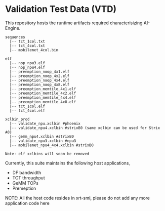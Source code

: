 <!---SPDX-License-Identifier: Apache-2.0-->
<!---Copyright (C) 2023-2025 Advanced Micro Devices, Inc. All rights reserved.-->

# Validation Test Data (VTD)

This repository hosts the runtime artifacts required characterisizing AI-Engine.

```
sequences
  |-- tct_1col.txt
  |-- tct_4col.txt
  |-- mobilenet_4col.bin

elf
  |-- nop_npu3.elf
  |-- nop_npu4.elf
  |-- preemption_noop_4x1.elf
  |-- preemption_noop_4x2.elf
  |-- preemption_noop_4x4.elf
  |-- preemption_noop_4x8.elf
  |-- preemption_memtile_4x1.elf
  |-- preemption_memtile_4x2.elf
  |-- preemption_memtile_4x4.elf
  |-- preemption_memtile_4x8.elf
  |-- tct_1col.elf
  |-- tct_4col.elf

xclbin_prod
  |-- validate_npu.xclbin #phoenix
  |-- validate_npu4.xclbin #strixB0 (same xclbin can be used for Strix A0)
  |-- gemm_npu4.xclbin #strixB0
  |-- validate_npu3.xclbin #npu3
  |-- mobilenet_npu4_4x4.xclbin #strixB0

Note: elf xclbins will soon be removed
```
Currently, this suite maintains the following host applications,
- DF bandwidth 
- TCT throughput
- GeMM TOPs
- Premeption


NOTE: All the host code resides in xrt-smi, please do not add any more application code here
